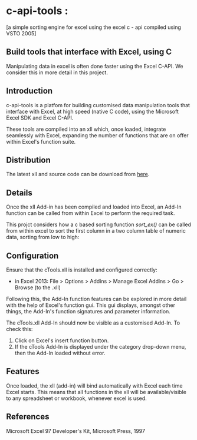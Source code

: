 # c-api-tools : 
[a simple sorting engine for excel using the excel c - api compiled using VSTO 2005]


## Build tools that interface with Excel, using C 

Manipulating data in excel is often done faster using the Excel C-API. We consider this in more detail in this project.

## Introduction

c-api-tools is a platfom for building customised data manipulation tools that interface with Excel, at high speed (native C code), using the Microsoft Excel SDK and Excel C-API.

These tools are compiled into an xll which, once loaded, integrate seamlessly with Excel, expanding the number of functions that are on offer within Excel's function suite.

## Distribution

The latest xll and source code can be download from [here](https://github.com/gpsuser/c-api-tools/archive/master.zip).

## Details

Once the xll Add-in has been compiled and loaded into Excel, an Add-In function can be called from within Excel to perform the required task.

This projct considers how a c based sorting function _sort_ex()_ can be called from within excel to sort the first column in a two column table of numeric data, sorting from low to high:

## Configuration

Ensure that the cTools.xll is installed and configured correctly:
+ in Excel 2013:  File > Options > Addins > Manage Excel Addins > Go > Browse (to the .xll) 

Following this, the Add-In function features can be explored in more detail with the help of Excel's function gui. This gui displays, amongst other things, the Add-In's function signatures and parameter information.

The cTools.xll Add-In should now be visible as a customised Add-In. To check this:

1. Click on Excel's insert function button. 
2. If the cTools Add-In is displayed under the category drop-down menu, then the Add-In loaded without error. 

## Features

Once loaded, the xll (add-in) will bind automatically with Excel each time Excel starts.
This means that all functions in the xll will be available/visible to any spreadsheet or workbook, whenever excel is used.

## References

Microsoft Excel 97 Developer's Kit, Microsoft Press, 1997
